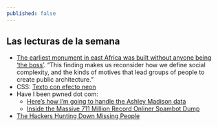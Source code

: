 ```yaml
---
published: false
---
```

## Las lecturas de la semana

- [The earliest monument in east Africa was built without anyone being ‘the boss’](https://www.zmescience.com/science/africa-monument-society-26246432/). “This finding makes us reconsider how we define social complexity, and the kinds of motives that lead groups of people to create public architecture.”
- CSS: [Texto con efecto neon](https://codepen.io/AllThingsSmitty/pen/VzXrgY/)
- Have I been pwned dot com:
  - [Here’s how I’m going to handle the Ashley Madison data](https://www.troyhunt.com/heres-how-im-going-to-handle-ashley/)
  - [Inside the Massive 711 Million Record Onliner Spambot Dump](https://www.troyhunt.com/inside-the-massive-711-million-record-onliner-spambot-dump/)
- [The Hackers Hunting Down Missing People](https://motherboard.vice.com/en_us/article/qvmm3x/hackers-hunting-missing-people-osint-defcon-tracelabs)



